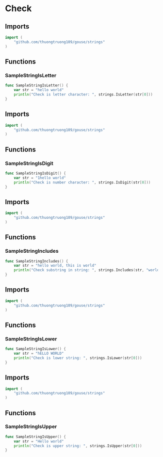 # Check

## Imports

```go
import (
	"github.com/thuongtruong109/gouse/strings")
```
## Functions


### SampleStringIsLetter

```go
func SampleStringIsLetter() {
	var str = "hello world"
	println("Check is letter character: ", strings.IsLetter(str[0]))
}```
## Imports

```go
import (
	"github.com/thuongtruong109/gouse/strings")
```
## Functions


### SampleStringIsDigit

```go
func SampleStringIsDigit() {
	var str = "1hello world"
	println("Check is number character: ", strings.IsDigit(str[0]))
}```
## Imports

```go
import (
	"github.com/thuongtruong109/gouse/strings")
```
## Functions


### SampleStringIncludes

```go
func SampleStringIncludes() {
	var str = "hello world, this is world"
	println("Check substring in string: ", strings.Includes(str, "world"))
}```
## Imports

```go
import (
	"github.com/thuongtruong109/gouse/strings")
```
## Functions


### SampleStringIsLower

```go
func SampleStringIsLower() {
	var str = "hELLO WORLD"
	println("Check is lower string: ", strings.IsLower(str[0]))
}```
## Imports

```go
import (
	"github.com/thuongtruong109/gouse/strings")
```
## Functions


### SampleStringIsUpper

```go
func SampleStringIsUpper() {
	var str = "Hello world"
	println("Check is upper string: ", strings.IsUpper(str[0]))
}```
